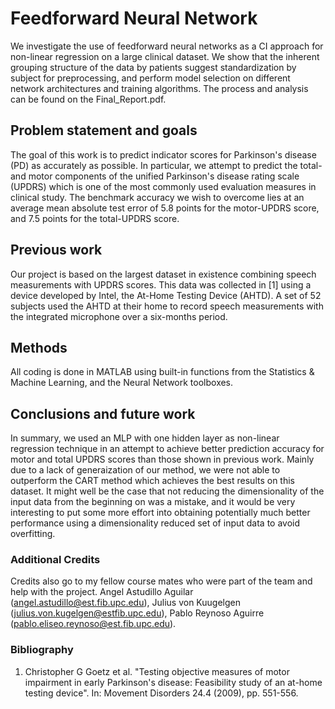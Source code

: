 # Feedforward Neural Network

We investigate the use of feedforward neural networks as a CI approach for non-linear regression on a large clinical dataset. 
We show that the inherent grouping structure of the data by patients suggest standardization by subject for preprocessing, 
and perform model selection on different network architectures and training algorithms. The process and analysis can be found on the Final_Report.pdf.

## Problem statement and goals
The goal of this work is to predict indicator scores for Parkinson's disease (PD) as accurately as possible. In particular, we attempt to predict the total- and motor components of the unified Parkinson's disease rating scale (UPDRS) which is one of the most commonly used evaluation measures in clinical study. The benchmark accuracy we wish to overcome lies at an average mean absolute test error of 5.8 points for the motor-UPDRS score, and 7.5 points for the total-UPDRS score.

## Previous work
Our project is based on the largest dataset in existence combining speech measurements with UPDRS scores. This data was collected in [1] using a device developed by Intel, the At-Home Testing Device (AHTD). A set of 52 subjects used the AHTD at their home to record speech measurements with the integrated microphone over a six-months period.

## Methods
All coding is done in MATLAB using built-in functions from the Statistics & Machine Learning, and the Neural Network toolboxes.

## Conclusions and future work
In summary, we used an MLP with one hidden layer as non-linear regression technique in an attempt to achieve better prediction accuracy for motor and total UPDRS scores than those shown in previous work. Mainly due to a lack of generaization of our method, we were not able to outperform the CART method which achieves the best results on this dataset. It might well be the case that not reducing the dimensionality of the input data from the beginning on was a mistake, and it would be very interesting to put some more effort into obtaining potentially much better performance using a dimensionality reduced set of input data to avoid overfitting.

### Additional Credits
Credits also go to my fellow course mates who were part of the team and help with the project. Angel Astudillo Aguilar (angel.astudillo@est.fib.upc.edu), Julius von Kuugelgen (julius.von.kugelgen@estfib.upc.edu), Pablo Reynoso Aguirre (pablo.eliseo.reynoso@est.fib.upc.edu).

### Bibliography
1. Christopher G Goetz et al. "Testing objective measures of motor impairment in early Parkinson's disease: Feasibility study of an at-home testing device". In: Movement Disorders 24.4 (2009), pp. 551-556.
